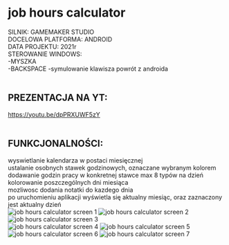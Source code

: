 # job hours calculator

SILNIK: GAMEMAKER STUDIO<br />
DOCELOWA PLATFORMA: ANDROID<br />
DATA PROJEKTU: 2021r<br />
STEROWANIE WINDOWS:<br />
-MYSZKA<br />
-BACKSPACE -symulowanie klawisza powrót  z androida<br />
<br />
## PREZENTACJA NA YT:<br />
https://youtu.be/dpPRXUWF5zY<br />
<br />
## FUNKCJONALNOŚCI:<br />
wyswietlanie kalendarza w postaci miesięcznej<br />
ustalanie osobnych stawek godzinowych, oznaczane wybranym kolorem<br />
dodawanie godzin pracy w konkretnej stawce max 8 typów na dzień<br />
kolorowanie poszczególnych dni miesiąca<br />
mozliwosc dodania notatki do kazdego dnia<br />
po uruchomieniu aplikacji wyświetla się aktualny miesiąc, oraz zaznaczony jest aktualny dzień<br />
![job hours calculator screen 1](https://github.com/krzyko59/job-hours-calculator/blob/main/screen1.jpg?raw=true)
![job hours calculator screen 2](https://github.com/krzyko59/job-hours-calculator/blob/main/screen2.jpg?raw=true)
![job hours calculator screen 3](https://github.com/krzyko59/job-hours-calculator/blob/main/screen3.jpg?raw=true)<br />
![job hours calculator screen 4](https://github.com/krzyko59/job-hours-calculator/blob/main/screen4.jpg?raw=true)
![job hours calculator screen 5](https://github.com/krzyko59/job-hours-calculator/blob/main/screen5.jpg?raw=true)<br />
![job hours calculator screen 6](https://github.com/krzyko59/job-hours-calculator/blob/main/screen6.jpg?raw=true)
![job hours calculator screen 7](https://github.com/krzyko59/job-hours-calculator/blob/main/screen7.jpg?raw=true)<br />
